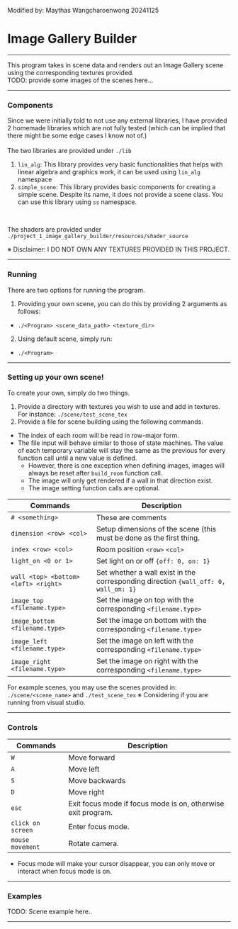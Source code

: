 Modified by: Maythas Wangcharoenwong 20241125
# Image Gallery Builder
--------
This program takes in scene data and renders out an Image Gallery scene using the corresponding textures provided. <br>
TODO: provide some images of the scenes here...

--------

### Components

Since we were initially told to not use any external libraries, I have provided 2 homemade libraries which are not fully tested (which can be implied that there might be some edge cases I know not of.) <br> 
<br> 
The two libraries are provided under `./lib`
1. `lin_alg`: This library provides very basic functionalities that helps with linear algebra and graphics work, it can be used using `lin_alg` namespace
2. `simple_scene`: This library provides basic components for creating a simple scene. Despite its name, it does not provide a scene class. You can use this library using `ss` namespace.
<br>

The shaders are provided under `./project_1_image_gallery_builder/resources/shader_source`

※ Disclaimer: I DO NOT OWN ANY TEXTURES PROVIDED IN THIS PROJECT.

--------
### Running 
There are two options for running the program. 
1. Providing your own scene, you can do this by providing 2 arguments as follows:
  -  `./<Program> <scene_data_path> <texture_dir>`
2. Using default scene, simply run:
  - `./<Program>`

--------
### Setting up your own scene!
To create your own, simply do two things. 
1. Provide a directory with textures you wish to use and add in textures. <br>
  For instance: `./scene/test_scene_tex`
2. Provide a file for scene building using the following commands. <br>
 - The index of each room will be read in row-major form.
 - The file input will behave similar to those of state machines. The value of each temporary variable will stay the same as the previous for every function call until a new value is defined.
   -  However, there is one exception when defining images, images will always be reset after `build_room` function call.
   -  The image will only get rendered if a wall in that direction exist.
   -  The image setting function calls are optional.

| Commands                             | Description                                                                         |
|--------------------------------------|-------------------------------------------------------------------------------------|
| `# <something>`                      | These are comments                                                                  |
| `dimension <row> <col>`              | Setup dimensions of the scene (this must be done as the first thing.                |
| `index <row> <col>`                  | Room position `<row>` `<col>`                                                       | 
| `light_on <0 or 1>`                  | Set light on or off `{off: 0, on: 1}`                                               | 
| `wall <top> <bottom> <left> <right>` | Set whether a wall exist in the corresponding direction `{wall_off: 0, wall_on: 1}` | 
| `image_top <filename.type>`          | Set the image on top with the corresponding `<filename.type>`                       |
| `image_bottom <filename.type>`       | Set the image on bottom with the corresponding `<filename.type>`                    |
| `image_left <filename.type>`         | Set the image on left with the corresponding `<filename.type>`                      |
| `image_right <filename.type>`        | Set the image on right with the corresponding `<filename.type>`                     |

For example scenes, you may use the scenes provided in: <br>
`./scene/<scene_name>` and `./test_scene_tex` ※ Considering if you are running from visual studio.

----------

### Controls

| Commands                             | Description                                                                         |
|--------------------------------------|-------------------------------------------------------------------------------------|
| `W`                                  | Move forward                                                                        |
| `A`                                  | Move left                                                                           |
| `S`                                  | Move backwards                                                                      | 
| `D`                                  | Move right                                                                          | 
| `esc`                                | Exit focus mode if focus mode is on, otherwise exit program.                        | 
| `click on screen`                    | Enter focus mode.                                                                   | 
| `mouse movement`                     | Rotate camera.                                                                      |

- Focus mode will make your cursor disappear, you can only move or interact when focus mode is on.

----------

### Examples

TODO: Scene example here..


--------
